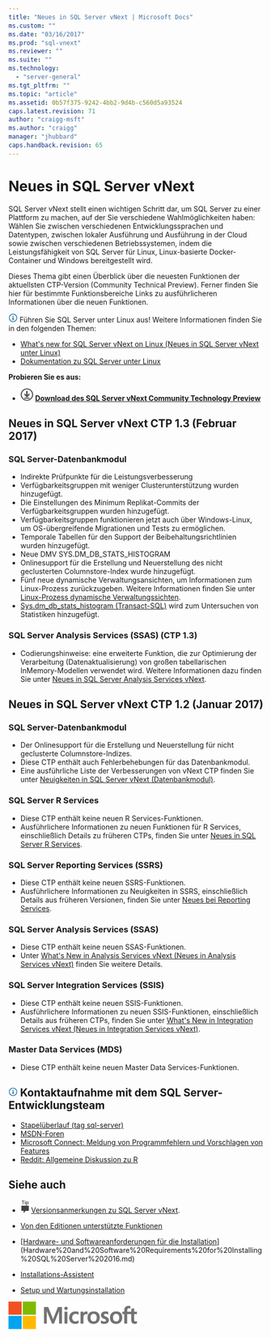```yaml
---
title: "Neues in SQL Server vNext | Microsoft Docs"
ms.custom: ""
ms.date: "03/16/2017"
ms.prod: "sql-vnext"
ms.reviewer: ""
ms.suite: ""
ms.technology: 
  - "server-general"
ms.tgt_pltfrm: ""
ms.topic: "article"
ms.assetid: 0b57f375-9242-4bb2-9d4b-c560d5a93524
caps.latest.revision: 71
author: "craigg-msft"
ms.author: "craigg"
manager: "jhubbard"
caps.handback.revision: 65
---
```

# Neues in SQL Server vNext
SQL Server vNext stellt einen wichtigen Schritt dar, um SQL Server zu einer Plattform zu machen, auf der Sie verschiedene Wahlmöglichkeiten haben: Wählen Sie zwischen verschiedenen Entwicklungssprachen und Datentypen, zwischen lokaler Ausführung und Ausführung in der Cloud sowie zwischen verschiedenen Betriebssystemen, indem die Leistungsfähigkeit von SQL Server für Linux, Linux-basierte Docker-Container und Windows bereitgestellt wird.

Dieses Thema gibt einen Überblick über die neuesten Funktionen der aktuellsten CTP-Version (Community Technical Preview). Ferner finden Sie hier für bestimmte Funktionsbereiche Links zu ausführlicheren Informationen über die neuen Funktionen.

![info_tip](../sql-server/media/info-tip.png) Führen Sie SQL Server unter Linux aus! Weitere Informationen finden Sie in den folgenden Themen:
-  [What's new for SQL Server vNext on Linux (Neues in SQL Server vNext unter Linux)](https://docs.microsoft.com/en-us/sql/linux/sql-server-linux-whats-new)
-  [Dokumentation zu SQL Server unter Linux](https://docs.microsoft.com/en-us/sql/linux/)


**Probieren Sie es aus:**    
   -   [![Download aus dem Evaluation Center](../analysis-services/media/download.png)](http://go.microsoft.com/fwlink/?LinkID=829477) **[Download des SQL Server vNext Community Technology Preview](http://go.microsoft.com/fwlink/?LinkID=829477)**


## <a name="whats-new-in-sql-server-vnext-ctp-13-february-2017"></a>Neues in SQL Server vNext CTP 1.3 (Februar 2017)
### <a name="sql-server-database-engine"></a>SQL Server-Datenbankmodul
- Indirekte Prüfpunkte für die Leistungsverbesserung
- Verfügbarkeitsgruppen mit weniger Clusterunterstützung wurden hinzugefügt.
- Die Einstellungen des Minimum Replikat-Commits der Verfügbarkeitsgruppen wurden hinzugefügt.
- Verfügbarkeitsgruppen funktionieren jetzt auch über Windows-Linux, um OS-übergreifende Migrationen und Tests zu ermöglichen.
- Temporale Tabellen für den Support der Beibehaltungsrichtlinien wurden hinzugefügt.
- Neue DMV SYS.DM_DB_STATS_HISTOGRAM
- Onlinesupport für die Erstellung und Neuerstellung des nicht geclusterten Columnstore-Index wurde hinzugefügt.
- Fünf neue dynamische Verwaltungsansichten, um Informationen zum Linux-Prozess zurückzugeben. Weitere Informationen finden Sie unter [Linux-Prozess dynamische Verwaltungssichten](../relational-databases/system-dynamic-management-views/linux-process-dynamic-management-views-transact-sql.md).   
- [Sys.dm_db_stats_histogram (Transact-SQL)](../relational-databases/system-dynamic-management-views/sys-dm-db-stats-histogram-transact-sql.md) wird zum Untersuchen von Statistiken hinzugefügt.

### <a name="sql-server-analysis-services-ssas-ctp-13"></a>SQL Server Analysis Services (SSAS) (CTP 1.3)
- Codierungshinweise: eine erweiterte Funktion, die zur Optimierung der Verarbeitung (Datenaktualisierung) von großen tabellarischen InMemory-Modellen verwendet wird. Weitere Informationen dazu finden Sie unter [Neues in SQL Server Analysis Services vNext](../analysis-services/what-s-new-in-sql-server-analysis-services-vnext.md). 

## <a name="whats-new-in-sql-server-vnext-ctp-12-january-2017"></a>Neues in SQL Server vNext CTP 1.2 (Januar 2017)
### <a name="sql-server-database-engine"></a>SQL Server-Datenbankmodul
- Der Onlinesupport für die Erstellung und Neuerstellung für nicht geclusterte Columnstore-Indizes.
- Diese CTP enthält auch Fehlerbehebungen für das Datenbankmodul.
- Eine ausführliche Liste der Verbesserungen von vNext CTP finden Sie unter [Neuigkeiten in SQL Server vNext (Datenbankmodul)](../database-engine/configure-windows/what-s-new-in-sql-server-vnext-database-engine.md).

### <a name="sql-server-r-services"></a>SQL Server R Services
- Diese CTP enthält keine neuen R Services-Funktionen.
- Ausführlichere Informationen zu neuen Funktionen für R Services, einschließlich Details zu früheren CTPs, finden Sie unter [Neues in SQL Server R Services](../advanced-analytics/r-services/what-s-new-in-sql-server-r-services.md).  

### <a name="sql-server-reporting-services-ssrs"></a>SQL Server Reporting Services (SSRS)
- Diese CTP enthält keine neuen SSRS-Funktionen.
- Ausführlichere Informationen zu Neuigkeiten in SSRS, einschließlich Details aus früheren Versionen, finden Sie unter [Neues bei Reporting Services](../reporting-services/neues-in-sql-server-reporting-services-ssrs.md). 

### <a name="sql-server-analysis-services-ssas"></a>SQL Server Analysis Services (SSAS)
- Diese CTP enthält keine neuen SSAS-Funktionen.  
- Unter [What's New in Analysis Services vNext (Neues in Analysis Services vNext)](../analysis-services/what-s-new-in-sql-server-analysis-services-vnext.md) finden Sie weitere Details.  

### <a name="sql-server-integration-services-ssis"></a>SQL Server Integration Services (SSIS)
- Diese CTP enthält keine neuen SSIS-Funktionen.
- Ausführlichere Informationen zu neuen SSIS-Funktionen, einschließlich Details aus früheren CTPs, finden Sie unter [What's New in Integration Services vNext (Neues in Integration Services vNext)](../integration-services/what-s-new-in-integration-services-in-sql-server-vnext.md).  

### <a name="master-data-services-mds"></a>Master Data Services (MDS)
- Diese CTP enthält keine neuen Master Data Services-Funktionen.

##  <a name="infotipimageshiproominfotippng-engage-with-the-sql-server-engineering-team"></a>![info_tip](../sql-server/media/info-tip.png) Kontaktaufnahme mit dem SQL Server-Entwicklungsteam 
- [Stapelüberlauf (tag sql-server)](http://stackoverflow.com/questions/tagged/sql-server)
- [MSDN-Foren](https://social.msdn.microsoft.com/Forums/en-US/home?category=sqlserver)
- [Microsoft Connect: Meldung von Programmfehlern und Vorschlagen von Features](https://connect.microsoft.com/SQLServer/Feedback)
- [Reddit: Allgemeine Diskussion zu R](https://www.reddit.com/r/SQLServer/)

## <a name="see-also"></a>Siehe auch    
 + [![Versionsanmerkungen](../analysis-services/instances/install-windows/media/ssrs-fyi-note.png)](SQL%20Server%20vNext%20Release%20Notes.md) [Versionsanmerkungen zu SQL Server vNext](../sql-server/sql-server-vnext-release-notes.md). 
+ [Von den Editionen unterstützte Funktionen](https://msdn.microsoft.com/library/cc645993.aspx)
 + [[Hardware- und Softwareanforderungen für die Installation](../sql-server/install/hardware-and-software-requirements-for-installing-sql-server-2016.md)](Hardware%20and%20Software%20Requirements%20for%20Installing%20SQL%20Server%202016.md)
 + [Installations-Assistent](../database-engine/install-windows/install-sql-server-2016-from-the-installation-wizard-setup.md)
 
 + [Setup und Wartungsinstallation](Setup%20and%20Servicing%20Installation.md)
 
 ![MS_Logo_X-Small](../sql-server/media/ms-logo-x-small.png)
